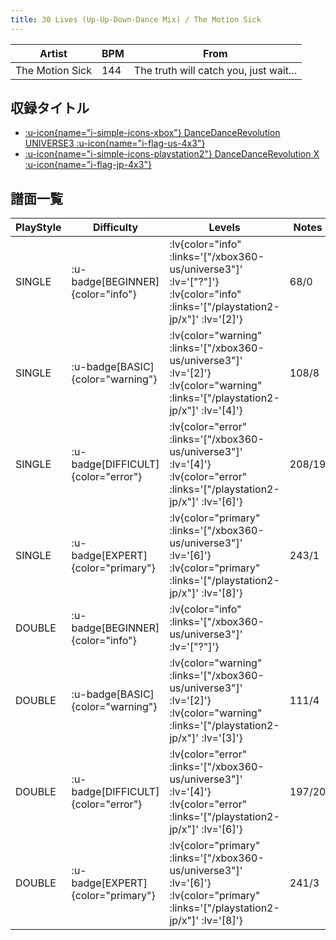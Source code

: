 ```yaml
---
title: 30 Lives (Up-Up-Down-Dance Mix) / The Motion Sick
---
```


|Artist|BPM|From|
|------|---|----|
|The Motion Sick|144|The truth will catch you, just wait...|

## 収録タイトル

- [ :u-icon{name="i-simple-icons-xbox"} DanceDanceRevolution UNIVERSE3 :u-icon{name="i-flag-us-4x3"} ](/xbox360-us/universe3)
- [ :u-icon{name="i-simple-icons-playstation2"} DanceDanceRevolution X :u-icon{name="i-flag-jp-4x3"} ](/playstation2-jp/x)

## 譜面一覧

|PlayStyle|Difficulty|Levels|Notes|Movie|
|---------|----------|------|-----|-----|
|SINGLE| :u-badge[BEGINNER]{color="info"} | :lv{color="info" :links='["/xbox360-us/universe3"]' :lv='["?"]'}  :lv{color="info" :links='["/playstation2-jp/x"]' :lv='[2]'} |68/0||
|SINGLE| :u-badge[BASIC]{color="warning"} | :lv{color="warning" :links='["/xbox360-us/universe3"]' :lv='[2]'}  :lv{color="warning" :links='["/playstation2-jp/x"]' :lv='[4]'} |108/8||
|SINGLE| :u-badge[DIFFICULT]{color="error"} | :lv{color="error" :links='["/xbox360-us/universe3"]' :lv='[4]'}  :lv{color="error" :links='["/playstation2-jp/x"]' :lv='[6]'} |208/19||
|SINGLE| :u-badge[EXPERT]{color="primary"} | :lv{color="primary" :links='["/xbox360-us/universe3"]' :lv='[6]'}  :lv{color="primary" :links='["/playstation2-jp/x"]' :lv='[8]'} |243/1||
|DOUBLE| :u-badge[BEGINNER]{color="info"} | :lv{color="info" :links='["/xbox360-us/universe3"]' :lv='["?"]'} |||
|DOUBLE| :u-badge[BASIC]{color="warning"} | :lv{color="warning" :links='["/xbox360-us/universe3"]' :lv='[2]'}  :lv{color="warning" :links='["/playstation2-jp/x"]' :lv='[3]'} |111/4||
|DOUBLE| :u-badge[DIFFICULT]{color="error"} | :lv{color="error" :links='["/xbox360-us/universe3"]' :lv='[4]'}  :lv{color="error" :links='["/playstation2-jp/x"]' :lv='[6]'} |197/20||
|DOUBLE| :u-badge[EXPERT]{color="primary"} | :lv{color="primary" :links='["/xbox360-us/universe3"]' :lv='[6]'}  :lv{color="primary" :links='["/playstation2-jp/x"]' :lv='[8]'} |241/3||
